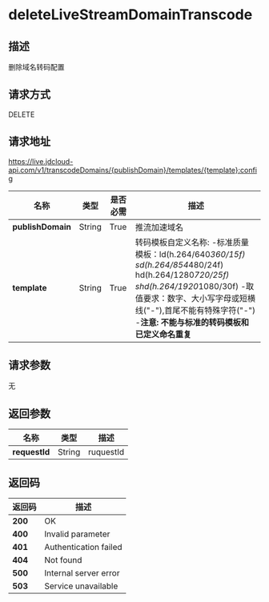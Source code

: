 # deleteLiveStreamDomainTranscode


## 描述
删除域名转码配置

## 请求方式
DELETE

## 请求地址
https://live.jdcloud-api.com/v1/transcodeDomains/{publishDomain}/templates/{template}:config

|名称|类型|是否必需|描述|
|---|---|---|---|
|**publishDomain**|String|True|推流加速域名|
|**template**|String|True|转码模板自定义名称: -标准质量模板：ld(h.264/640*360/15f)<br>sd(h.264/854*480/24f)<br>hd(h.264/1280*720/25f)<br>shd(h.264/1920*1080/30f) -取值要求：数字、大小写字母或短横线("-"),首尾不能有特殊字符("-") -<b>注意: 不能与标准的转码模板和已定义命名重复</b>|

## 请求参数
无


## 返回参数
|名称|类型|描述|
|---|---|---|
|**requestId**|String|ruquestId|


## 返回码
|返回码|描述|
|---|---|
|**200**|OK|
|**400**|Invalid parameter|
|**401**|Authentication failed|
|**404**|Not found|
|**500**|Internal server error|
|**503**|Service unavailable|
